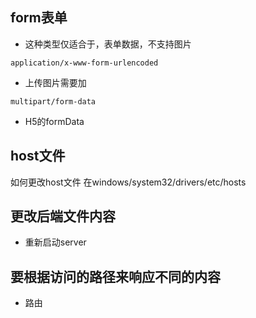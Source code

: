 ## form表单
- 这种类型仅适合于，表单数据，不支持图片
```
application/x-www-form-urlencoded
```
- 上传图片需要加
```
multipart/form-data
```
- H5的formData

## host文件
如何更改host文件
在windows/system32/drivers/etc/hosts

## 更改后端文件内容
- 重新启动server


## 要根据访问的路径来响应不同的内容
- 路由
